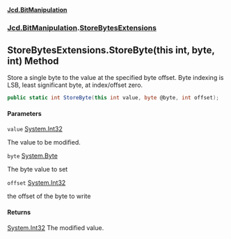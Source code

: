 #### [Jcd.BitManipulation](index.md 'index')
### [Jcd.BitManipulation](Jcd.BitManipulation.md 'Jcd.BitManipulation').[StoreBytesExtensions](Jcd.BitManipulation.StoreBytesExtensions.md 'Jcd.BitManipulation.StoreBytesExtensions')

## StoreBytesExtensions.StoreByte(this int, byte, int) Method

Store a single byte to the value at the specified byte offset.
Byte indexing is LSB, least significant byte, at index/offset zero.

```csharp
public static int StoreByte(this int value, byte @byte, int offset);
```
#### Parameters

<a name='Jcd.BitManipulation.StoreBytesExtensions.StoreByte(thisint,byte,int).value'></a>

`value` [System.Int32](https://docs.microsoft.com/en-us/dotnet/api/System.Int32 'System.Int32')

The value to be modified.

<a name='Jcd.BitManipulation.StoreBytesExtensions.StoreByte(thisint,byte,int).byte'></a>

`byte` [System.Byte](https://docs.microsoft.com/en-us/dotnet/api/System.Byte 'System.Byte')

The byte value to set

<a name='Jcd.BitManipulation.StoreBytesExtensions.StoreByte(thisint,byte,int).offset'></a>

`offset` [System.Int32](https://docs.microsoft.com/en-us/dotnet/api/System.Int32 'System.Int32')

the offset of the byte to write

#### Returns
[System.Int32](https://docs.microsoft.com/en-us/dotnet/api/System.Int32 'System.Int32')
The modified value.
